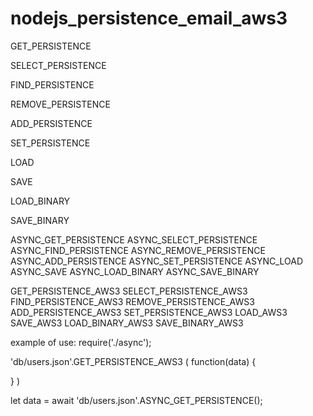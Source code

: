 # nodejs_persistence_email_aws3

GET_PERSISTENCE

SELECT_PERSISTENCE

FIND_PERSISTENCE

REMOVE_PERSISTENCE

ADD_PERSISTENCE

SET_PERSISTENCE

LOAD

SAVE

LOAD_BINARY

SAVE_BINARY

ASYNC_GET_PERSISTENCE
ASYNC_SELECT_PERSISTENCE
ASYNC_FIND_PERSISTENCE
ASYNC_REMOVE_PERSISTENCE
ASYNC_ADD_PERSISTENCE
ASYNC_SET_PERSISTENCE
ASYNC_LOAD
ASYNC_SAVE
ASYNC_LOAD_BINARY
ASYNC_SAVE_BINARY

GET_PERSISTENCE_AWS3
SELECT_PERSISTENCE_AWS3
FIND_PERSISTENCE_AWS3
REMOVE_PERSISTENCE_AWS3
ADD_PERSISTENCE_AWS3
SET_PERSISTENCE_AWS3
LOAD_AWS3
SAVE_AWS3
LOAD_BINARY_AWS3
SAVE_BINARY_AWS3


example of use:
require('./async');

'db/users.json'.GET_PERSISTENCE_AWS3
(
  function(data)
  {
    
  }
)

let data = await 'db/users.json'.ASYNC_GET_PERSISTENCE();
